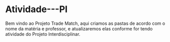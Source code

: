 # Atividade---PI
Bem vindo ao Projeto Trade Match, aqui criamos as pastas de acordo com o nome da matéria e professor, e atualizaremos elas conforme for tendo atividade do Projeto Interdisciplinar.
